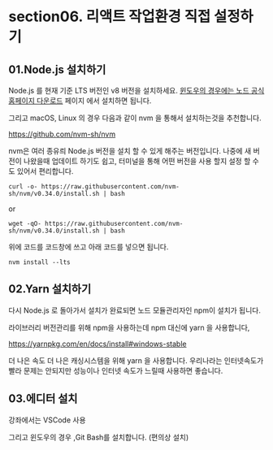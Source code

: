 # section06. 리액트 작업환경 직접 설정하기

## 01.Node.js 설치하기

Node.js 를 현재 기준 LTS 버전인 v8 버전을 설치하세요. [윈도우의 경우에는 노드 공식 홈페이지 다운로드](https://nodejs.org/ko/download/) 페이지 에서 설치하면 됩니다.



그리고 macOS, Linux 의 경우 다음과 같이 nvm 을 통해서 설치하는것을 추천합니다.

<https://github.com/nvm-sh/nvm>

nvm은 여러 종유릐 Node.js 버전을 설치 할 수 있게 해주는 버전입니다. 나중에 새 버전이 나왔을때 업데이트 하기도 쉽고, 터미널을 통해 어떤 버전을 사용 할지 설정 할 수도 있어서 편리합니다.



```
curl -o- https://raw.githubusercontent.com/nvm-sh/nvm/v0.34.0/install.sh | bash
```

or

```
wget -qO- https://raw.githubusercontent.com/nvm-sh/nvm/v0.34.0/install.sh | bash
```

 위에 코드를 코드창에 쓰고 아래 코드를 넣으면 됩니다.

```
nvm install --lts
```



## 02.Yarn 설치하기

다시 Node.js 로 돌아가서 설치가 완료되면 노드 모듈관리자인 npm이 설치가 됩니다.

라이브러리 버전관리를 위해 npm을 사용하는데 npm 대신에 yarn 을 사용합니다,

<https://yarnpkg.com/en/docs/install#windows-stable>

더 나은 속도 더 나은 캐싱시스템을 위해 yarn 을 사용합니다. 우리나라는 인터넷속도가 빨라 문제는 안되지만 성능이나 인터넷 속도가 느릴때 사용하면 좋습니다.



## 03.에디터 설치

강좌에서는 VSCode 사용

그리고 윈도우의 경우 ,Git Bash를 설치합니다. (편의상 설치)
